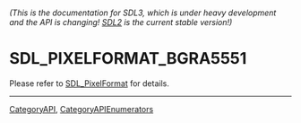 ###### (This is the documentation for SDL3, which is under heavy development and the API is changing! [SDL2](https://wiki.libsdl.org/SDL2/) is the current stable version!)
# SDL_PIXELFORMAT_BGRA5551

Please refer to [SDL_PixelFormat](SDL_PixelFormat) for details.

----
[CategoryAPI](CategoryAPI), [CategoryAPIEnumerators](CategoryAPIEnumerators)

